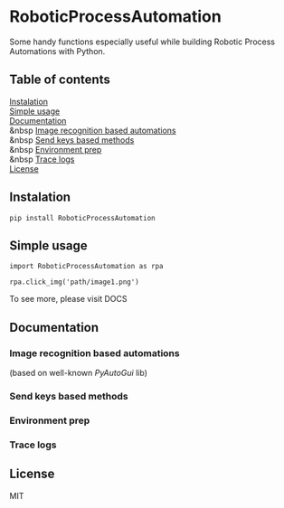 # RoboticProcessAutomation
Some handy functions especially useful while building Robotic Process Automations with Python.

## Table of contents

[Instalation](#instalation) <br />
[Simple usage](#simple-usage) <br />
[Documentation](#documentation) <br />
&nbsp [Image recognition based automations](#Image-recognition-based-automations) <br />
&nbsp [Send keys based methods](#Send-keys-based-methods) <br />
&nbsp [Environment prep](#Environment-prep) <br />
&nbsp [Trace logs](#trace-logs) <br />
[License](#License)

## Instalation
```
pip install RoboticProcessAutomation
```

## Simple usage
```
import RoboticProcessAutomation as rpa

rpa.click_img('path/image1.png')
```
To see more, please visit DOCS

## Documentation

### Image recognition based automations
(based on well-known *PyAutoGui* lib)

### Send keys based methods

### Environment prep

### Trace logs

## License
MIT
